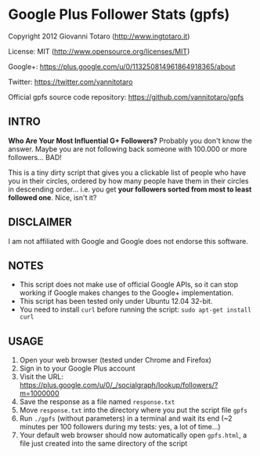 # Google Plus Follower Stats (gpfs) #

Copyright 2012 Giovanni Totaro (http://www.ingtotaro.it)

License: MIT (http://www.opensource.org/licenses/MIT)
 
Google+: https://plus.google.com/u/0/113250814961864918365/about

Twitter: https://twitter.com/vannitotaro

Official gpfs source code repository: https://github.com/vannitotaro/gpfs


## INTRO ##
**Who Are Your Most Influential G+ Followers?**
Probably you don't know the answer.
Maybe you are not following back someone with 100.000 or more followers... BAD!

This is a tiny dirty script that gives you a clickable list of people
who have you in their circles, ordered by how many people have them
in their circles in descending order...
i.e. you get **your followers sorted from most to least followed one**.
Nice, isn't it?

## DISCLAIMER ##
I am not affiliated with Google and Google does not endorse this software.

## NOTES ##
- This script does not make use of official Google APIs, so it can stop working
  if Google makes changes to the Google+ implementation.
- This script has been tested only under Ubuntu 12.04 32-bit.
- You need to install `curl` before running the script:
  `sudo apt-get install curl`

## USAGE ##
1. Open your web browser (tested under Chrome and Firefox)
2. Sign in to your Google Plus account
3. Visit the URL:
   https://plus.google.com/u/0/_/socialgraph/lookup/followers/?m=1000000
4. Save the response as a file named `response.txt`
5. Move `response.txt` into the directory where you put the script file `gpfs`
6. Run `./gpfs` (without parameters) in a terminal and wait its end
   (~2 minutes per 100 followers during my tests: yes, a lot of time...)
7. Your default web browser should now automatically open `gpfs.html`,
   a file just created into the same directory of the script

